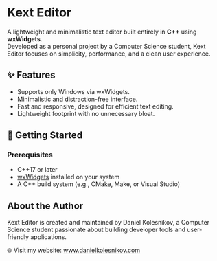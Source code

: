 # Kext Editor

A lightweight and minimalistic text editor built entirely in **C++** using **wxWidgets**.  
Developed as a personal project by a Computer Science student, Kext Editor focuses on simplicity, performance, and a clean user experience.

## ✨ Features
- Supports only Windows via wxWidgets.
- Minimalistic and distraction-free interface.
- Fast and responsive, designed for efficient text editing.
- Lightweight footprint with no unnecessary bloat.

## 🚀 Getting Started

### Prerequisites
- C++17 or later
- [wxWidgets](https://www.wxwidgets.org/) installed on your system
- A C++ build system (e.g., CMake, Make, or Visual Studio)

## About the Author
Kext Editor is created and maintained by Daniel Kolesnikov, a Computer Science student passionate about building developer tools and user-friendly applications.

🌐 Visit my website: www.danielkolesnikov.com
